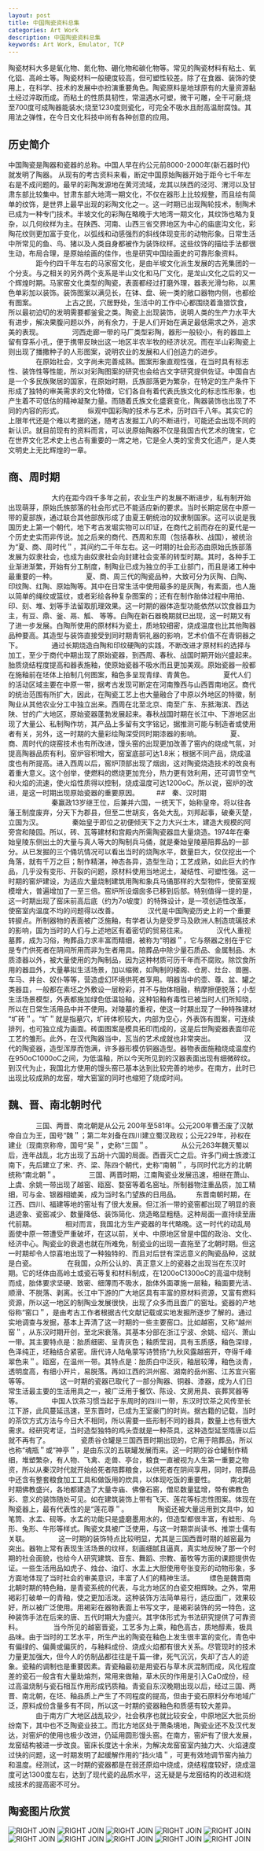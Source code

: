 ```yaml
---
layout: post
title: 中国陶瓷资料总集
categories: Art Work
description: 中国陶瓷资料总集
keywords: Art Work, Emulator, TCP
---
```


陶瓷材料大多是氧化物、氮化物、硼化物和碳化物等。常见的陶瓷材料有粘土、氧化铝、高岭土等。陶瓷材料一般硬度较高，但可塑性较差。除了在食器、装饰的使用上，在科学、技术的发展中亦扮演重要角色。陶瓷原料是地球原有的大量资源黏土经过淬取而成。而粘土的性质具韧性，常温遇水可塑，微干可雕，全干可磨;烧至700度可成陶器能装水;烧至1230度则瓷化，可完全不吸水且耐高温耐腐蚀。其用法之弹性，在今日文化科技中尚有各种创意的应用。

## 历史简介

中国陶瓷是陶器和瓷器的总称。中国人早在约公元前8000-2000年(新石器时代)就发明了陶器。
从现有的考古资料来看，断定中国原始陶器开始于距今七千年左右是不成问题的。最早的彩陶发源地在黄河流域，龙其以陕西的泾河、渭河以及甘肃东部比较集中。甘肃东部大地湾一期文化，不仅在器形上比较规整，而且绘有简单的纹饰，是世界上最早出现的彩陶文化之一。这一时期已出现陶轮技术，制陶术已成为一种专门技术。半坡文化的彩陶在略晚于大地湾一期文化，其纹饰也略为复杂，以几何纹样为主。在陕西、河南、山西三省交界地区为中心的庙底沟文化，彩陶花纹则更加富于变化，以弧线和动感强烈的斜线体现变形的动物形象。日常生活中所常见的鱼、鸟、猪以及人类自身都被作为装饰纹样。这些纹饰的描绘手法都很生动，布局合理，是原始绘画的佳作，也是研究中国绘画史的可靠形象资料。 
　　　　距今约四千年左右的马家窑文化，是由半坡文化派生发展的古羌集团的一个分支。与之相关的另外两个支系是半山文化和马厂文化，是龙山文化之后的又一个辉煌时期。马家窑文化类型的陶瓷，表面都经过打磨外理，器表光滑匀称，以黑色单彩加以装饰。装饰图案以满见长，在钵、盘、碗一类的敞口器物内侧，也都绘有图案。 
　　　　上古之民，穴居野处，生活中的工作中心都围绕着渔猎饮食，所以最初迫切的发明需要都釜瓮之类。陶瓷上出现装饰，说明人类的生产力水平大有进步，解决果腹问题以外，尚有余力，于是人们开始在满足最低需求之外，追求美的表现。 
　　　　河西走廊一带的马厂类型彩陶，器形一般较小，有的器皿上留有穿系小孔，便于携带反映出这一地区半农半牧的经济状况。而在半山彩陶瓷上则出现了播撒种子的人形图案，说明农业的发展和人们创造力的进步。 
　　　　在原始社会，文字尚未完善成熟。图案形象直观性强，在当时具有标志性、装饰性等性能，所以对彩陶图案的研究也会给古文字研究提供佐证。中国自古是一个多民族聚居的国家，在原始时期，氏族部落更为繁杂，在特定的生产条件下形成了独特的审美需求的文化特徵，它们各自有着代表氏族文化的标志性形象，也产生着不可低估的精神凝聚力量。而随着氏族文化盛衰变化，陶器装饰也出现了不同的内容的形式。 
　　　 纵观中国彩陶的技术与艺术，历时四千八年。其实它的上限年代还是个难以考据的迷，随考古发掘工八的不断进行，可能还会出现不同的新认识。就目前现有的资料而言，可以说原始陶器不仅是我国古代艺术的瑰宝，它在世界文化艺术史上也占有重要的一席之地，它是全人类的宝贵文化遗产，是人类文明史上无比辉煌的一章。
　　
## 商、周时期 
　　
　　　　大约在距今四千多年之前，农业生产的发展不断进步，私有制开始出现萌芽，原始氏族部落的社会形式已不能适应新的要求。当时长期定居在中原一带的夏部族，通过联合其他部族形成了由夏王朝统治的奴隶制国家。这可以说是我国历史上第一个朝代，地下考古发堀实物可以印证，在商代之前而存在的夏代是一个历史史实而非传说。加之后来的商代、西周和东周（包括春秋、战国），被统治为“夏、商、周时代＂，其间约二千年左右。这一时期的社会形态由原始氏族部落发展为奴隶社会，也成为由奴隶社会向封建社会变革的转型时期。其时，各种手工业渐进渐繁，开始有分工制度，制陶业已成为独立的手工业部门，而且是诸工种中最重要的一种。 
　　　　夏、商、周三代的陶瓷品种，大致可分为灰陶、白陶、印纹陶、红陶、原始陶等。其中在日常生活中使用最多的是灰陶，有素面，也人施以简单的绳纹或篮纹，或者彩绘各种复杂图案的；还有在制作胎体过程中用拍、印、刻、堆、划等手法留取肌理效果。这一时期的器体造型功能依然以饮食器皿为主，有豆、鼎、釜、鬲、觚、 等等。白陶在新石器晚期就已出现，这一时期又有了进一步发展。白陶所使用的原材料为瓷土，质地较细密，烧成温度也比其他陶器品种要高。其造型与装饰直接受到同时期青铜礼器的影响，艺术价值不在青铜器之下。 
　　　　通过长期烧造白陶和印纹硬陶的实践，不断改进才原材料的选择与加工，至少于商代中期出现了原始瓷器，到西周、春秋、战国时期开始兴盛起来。胎质烧结程度提高和器表施釉，使原始瓷器不吸水而且更加美观。原始瓷器一般都在施釉前在坯体上拍制几何图案，釉色多呈现青绿、青黄色。 
　　　　夏代人们的活动区域主要在中原一带，据考古发现可断定在河南豫西与山西晋南地区。商代的统治范围有所扩大，因此，在陶瓷工艺上也大量融合了中原以外地区的特徵，制陶业从其他农业分工中独立出来。西周在北至北京、南至广东、东抵海滨、西达陕、甘的广大地区，原始瓷器蓬勃发展起来。春秋战国时期在长江中、下游地区出现了大量公、私制陶作坊，其产品上多留有文字铭记，据推测可能与制造者或使用者有关，另外，这一时期的大量彩绘陶深受同时期漆器的影响。 
　　　　夏、商、周时代的烧窑技术也有所改进，馒头窑的出现更加改善了窑内的烧成气氛，对提高陶器品质有利。窑炉容积增大，窑室底部可达1.8米；根据不同产品，烧成温度也有所提高。进入西周以后，窑炉顶部出现了烟囱，这对陶瓷烧造技术的改良有着重大意义。这个创举，使燃料的燃烧更加充分，热力更有效利用，还可调节空气和火焰的流速，使火焰性质得以控制，烧成温度可达1200oC。所以说，窑炉的改进，是这一时期出现原始瓷器的重要原因。
　　
##　秦、汉时期 
　　
　　　　秦赢政13岁继王位，后兼并六国，一统天下，始称皇帝。将以往各藩王制度废弃，分天下为郡县，但至二世胡亥，各处大乱，刘邦起事，破秦灭楚，立国为汉。 
　　　　秦始皇于即位之初便倾天下之力大兴土木，建造大规模的阿旁宫和陵园。所以，砖、瓦等建材和宫殿内所需陶瓷器皿大量烧造。1974年在秦始皇陵东侧出土的大量与真人等大的陶制兵马俑，就是秦始皇陵墓陪葬品的一部分。从已发掘的三个俑坑情况可以看出当时的烧陶水平，数量巨大，仅仅挖出一个角落，就有千万之巨；制作精湛，神态各异，造型生动；工艺成熟，如此巨大的作品，几乎没有变形、开裂的问题，原材料使用当地泥土，凝结性、可塑性强。这一时期的窑炉建设，为适应大量烧制建筑用陶和象兵马俑那样的大型物件，使窑室规模增大，普遍增加了一至三倍。窑炉所设烟囱多已移到后部。特别值得一提的是，这一时期出现了窑床前高后底（约为7o坡度）的特殊设计，是一项创造性改革，使窑室内温度不均的问题得以改善。 
　　　　汉代是中国陶瓷历史上的一个重要转捩点。所制器物的表面被广泛施釉，有学者认为是受罗马及欧洲人制造琉璃技术的影响，国为当时的人们与上述地区有着密切的贸易往来。 
　　　　汉代人重视墓葬，成为习俗，殉葬品力求丰富而精细，被称为“明器＂，它与祭器之别在于它是专门供死者在阴间所用而非为生者用具。陪葬品中除少量石质品、金属制品、木质漆器以外，被大量使用的为陶制品，因为这种材质可历千年而不腐败。除饮食所用的器皿外，大量摹拟生活场景，加以缩微，如陶制的楼阁、仓房、灶台、兽圈、车马、井台、奴仆等等，营造虚幻环境供死者享用。明器当中的壶、尊、盆、罐之类器皿，一般都在素坯之外敷设一层粉彩，并不与胎体相融，稍摩擦便脱落；小型生活场景模型，外表都施加绿色低温铅釉，这种铅釉有毒性已被当时人们所知晓，所以在日常生活用品中并不使用。对陵墓的重视，使这一时期出现了一种特殊建材 “圹砖＂。“圹＂就是指墓穴，圹砖体积较大，内部为空心，外表饰有图案，可连续排列，也可独立成为画面。砖面图案是模具拓印而成的，这是后世陶瓷器表面印花工艺的雏形。此外，在汉代陶器当中，瓦当的艺术成就也非常突出。 
　　　　汉代的陶瓷器，造型浑厚而饱满，许多器形模仿铜器造型。器物表面施釉烧成温度约在950oC1000oC之间，为低温釉，所以今天所见到的汉器表面出现有细微碎纹。到汉代为止，我国北方使用的馒头窑已基本达到比较完善的地步。在南方，此时已出现比较成熟的龙窑，增大窑室的同时也缩短了烧成时间。
　　
## 魏、晋、南北朝时代 
　　　　三国、两晋、南北朝是从公元 200年至581年。公元200年曹丕废了汉献帝自立为王，国号“魏＂；第二年刘备在四川建立蜀汉政权；公元229年，孙权在建业（现南京称帝，国号“吴＂，史称“三国＂。 
　　　　从公元263年魏灭蜀以后，连年战乱，北方出现了五胡十六国的局面。西晋灭亡之后。许多门阀士族渡江南下，先后建立了宋、齐、梁、陈四个朝代，史称“南朝＂，与同时代北方的北朝统称“南北朝＂。 
　　　　三国、两晋时期，江南陶瓷业发展迅速，相继在萧山、上虞、余姚一带出现了越窑、瓯窑、婺窑等着名窑址。所制器物注重品质，加工精细，可与金、银器相媲美，成为当时名门望族的日用品。 　　东晋南朝时期，在江西、四川、福建等地的窑址有了很大发展。但江浙一带的瓷窑都出现了明显的衰退迹象、瓷窑减少、数量降低、装饰简化、烧造略显粗糙。这种局面一直持续至唐代前期。 
　　　　相对而言，我国北方生产瓷器的年代略晚。这一时代的动乱局面使中原一带遭受严重破坏，在这以前，关中、中原地区曾是中国的政治、文化、经济中心。陶瓷业的衰退也就在所难免，制瓷业的出现一直拖至了北朝时期。但这一时期却令人惊喜地出现了一种独特的、而且对后世有深远意义的陶瓷品种，这就是白瓷。
　　 　　在我国，众所公认的、真正意义上的瓷器之出现当在东汉时期。它的坯体由高岭土或瓷石等复和材料制成，在1200oC1300oC的高温中烧制而成，胎体要求坚硬、致密、细薄而不吸水，胎体外面罩施一层釉，釉面要光洁、顺滑、不脱落、剥离。长江中下游的广大地区具有丰富的原材料资源，又富有燃料资源，所以这一地区的制陶业发展很快，出现了众多而且面广的窑址。瓷器的产地俗称“窑口＂，是由考古工作者根据古代文献记载或实地发掘所逐步了解的。通过实地调查与发掘，基本上弄清了这一时期的一些主要窑口。比如越窑，又称“越州窑＂，从东汉时期开创，至北宋衰落。其基本分部在浙江宁波、余姚、绍兴、萧山一带。其主要特点是：胎质细密、呈青灰色；釉质莹润，具有玉质感，釉色深绿，色泽纯正，坯釉结合紧密。唐代诗人陆龟蒙写诗赞扬“九秋风露越窑开，夺得千峰翠色来＂。瓯窑，在温州一带。其特点是：胎质白中泛灰，釉层较薄，釉色淡青，透明度高，有细小开片，易脱落。再如江西的洪州窑、湖南的岳州窑、江苏宜兴窑等等。
　　 　　这一时期的瓷器已取代了一部分陶器、铜器、漆器，成为人们日常生活最主要的生活用具之一，被广泛用于餐饮、陈设、文房用具、丧葬冥器等等。 
　　　　中国人饮茶习惯当起于东周时的四川一带，东汉时饮茶之风传至长江下游，此风蔓延迅速，至东晋时，已成为王室豪门的时尚。据古籍的记载，当时的茶饮方式方法与今日大不相同，所以需要一些形制不同的器具，数量上也有很大需求。经研究考证，当时造型独特的鸡头壶就是一种茶具，这种造型延至隋唐以后就不再有了。
　　 　　瓷质谷仓罐是三国西晋时期出现的，它用于陪葬品，所以也称“魂瓶＂或“神亭＂，是由东汉的五联罐发展而来。这一时期的谷仓罐制作精细，堆塑繁杂，有人物、飞禽、走兽、亭台，粮食一直被视为人生第一重要之物资，所以从秦汉时代就开始给死者陪葬粮食，以供死者在阴间享用，同时，陪葬品中还含有整套粮食加工工具和做饭用的炊具，以体现吃饭的重要性。 　　南北朝时期佛教盛兴，各地都建造了大量寺庙、佛像石窑，僧尼数量猛增，带有佛教色彩、意义的装饰随处可见。如在建筑装饰上带有飞天、莲花等标志性图案。体现在陶瓷器上，最有代表性的是“莲花尊＂。 
　　　　陶瓷还被大量运用到文具中，如笔筒、水盂、砚等。水盂的功能只是盛磨墨用水的，但造型都很丰富，有蛙形、鸟形、兔形、牛形等样式。陶瓷文具被广泛使用，与这一时期崇尚读书、推崇士儒有关联。 
　　　　这一时期的装饰特点比较明显，尤其是三国西晋时期的越窑最为突出。器物上常有表现生活场景的纹样，刻画细腻且逼真，真实地反映了那一个时期的社会面貌，也给今人研究建筑、音东、舞蹈、宗教、蓄牧等方面的课题提供佐证。一些生活用品如虎子、烛台、油灯、水盂上大胆使用夸张变形的动物形象，多方面地体现了当时社会的审美意识，丰富了人们的精神生活。 　　缥色是魏晋南北朝时期的特色釉，是青瓷系统的代表，与北方地区的白瓷交相辉映。之外，常用褐彩打破单一的青釉，使之更加活泼。这种装饰方法简单易行，适应面广，效果较好，所以被广泛使用。用褐彩在器物表面上书写文字，是褐彩装饰的另一特色，这种装饰手法在后来的唐、五代时期大为盛兴。其字体形式为书法研究提供了可靠资料。
　　 　　当今所见的越窑晋瓷，工艺多为上乘，釉色高古，质地醇素，极具品味。由于当时的工艺水平，所生产出的陶瓷在釉色上发生很丰富的变化，青色中有偏绿的、偏黄或偏灰的，与釉料成份、烧成火焰都有很大关系。尽管现时的技术力量更加强大，但今人的仿制品都往往是千篇一律，死气沉沉，失却了古人的迹象。瓷釉的调制也是重要因素。青瓷釉最初是用瓷石与草木灰混制而成，风化程度差的瓷石一般含有大量助熔剂，常用来做釉，草木灰的作用是引入CaO成份，经过高温烧制与瓷石相互作用形成钙质釉。青瓷自东汉晚期出现以后，经过三国、两晋、南北朝，在坯、釉品质上产生了不同程度的提高，但由于瓷石原料分布地域广泛，原料成份含量多有不同，所以这一时期的瓷器釉色和质感有较大差异。 
　　　　由于南方广大地区战乱较少，社会秩序也就比较安全，中原地区大批员纷纷南下，其中也不乏陶瓷业技工。而北方地区处于萧条境地，陶瓷业还不及汉代发达，对窑炉的使用也极少改进，仍延用圆形馒头窑。在南方，窑炉有了很大发展，龙窑结构被进一步改良。窑床长度达十余米，为解决龙窑窑室内抽力大、火焰速度过快的问题，这一时期发明了起缓解作用的“挡火墙＂，可更有效地调节窑内抽力和温度。经测试，这一时期的瓷器都是在弱还原焰中烧成，烧结程度较好，烧成温度可达1300度左右，达到了现代瓷的品质水平，这无疑是与龙窑结构的改进和烧成技术的提高密不可分。

## 陶瓷图片欣赏

![RIGHT JOIN](https://gitname21.github.io/jekyll_demo/master/images/posts/work/art/1.jpg)
![RIGHT JOIN](https://gitname21.github.io/jekyll_demo/master/images/posts/work/art/2.jpg)
![RIGHT JOIN](https://gitname21.github.io/jekyll_demo/master/images/posts/work/art/3.jpg)
![RIGHT JOIN](https://gitname21.github.io/jekyll_demo/master/images/posts/work/art/4.jpg)
![RIGHT JOIN](https://gitname21.github.io/jekyll_demo/master/images/posts/work/art/5.jpg)
![RIGHT JOIN](https://gitname21.github.io/jekyll_demo/master/images/posts/work/art/6.jpg)
![RIGHT JOIN](https://gitname21.github.io/jekyll_demo/master/images/posts/work/art/7.jpg)
![RIGHT JOIN](https://gitname21.github.io/jekyll_demo/master/images/posts/work/art/8.jpg)
![RIGHT JOIN](https://gitname21.github.io/jekyll_demo/master/images/posts/work/art/9.jpg)
![RIGHT JOIN](https://gitname21.github.io/jekyll_demo/master/images/posts/work/art/10.jpg)

[1]: https://developer.android.com/studio/run/emulator-networking.html#connecting
[2]: https://developer.android.com/studio/run/emulator-networking.html#calling
